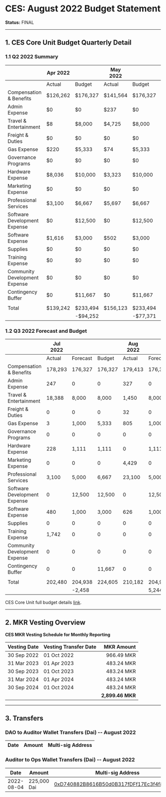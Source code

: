 # CES: August 2022 Budget Statement

**Status:** FINAL

---

## 1. CES Core Unit Budget Quarterly Detail

### 1.1 Q2 2022 Summary

|                               | Apr 2022 |           | May 2022 |           | Jun 2022 |           | Q2 2022  |            |
| ----------------------------- | -------- | --------- | -------- | --------- | -------- | --------- | -------- | ---------- |
|                               | Actual   | Budget    | Actual   | Budget    | Actual   | Budget    | Actual   | Budget     |
| Compensation & Benefits       | $126,262 | $176,327  | $141,564 | $176,327  | $146,953 | $176,327  | $414,779 | $528,981   |
| Admin Expense                 | $0       | $0        | $237     | $0        | $250     | $0        | $487     | $0         |
| Travel & Entertainment        | $8       | $8,000    | $4,725   | $8,000    | $18,896  | $8,000    | $23,629  | $24,000    |
| Freight & Duties              | $0       | $0        | $0       | $0        | $0       | $0        | $0       | $0         |
| Gas Expense                   | $220     | $5,333    | $74      | $5,333    | $26      | $5,333    | $320     | $15,999    |
| Governance Programs           | $0       | $0        | $0       | $0        | $0       | $0        | $0       | $0         |
| Hardware Expense              | $8,036   | $10,000   | $3,323   | $10,000   | $108     | $10,000   | $11,467  | $30,000    |
| Marketing Expense             | $0       | $0        | $0       | $0        | $0       | $0        | $0       | $0         |
| Professional Services         | $3,100   | $6,667    | $5,697   | $6,667    | $3,354   | $6,667    | $12,151  | $20,001    |
| Software Development Expense  | $0       | $12,500   | $0       | $12,500   | $0       | $12,500   | $0       | $37,500    |
| Software Expense              | $1,616   | $3,000    | $502     | $3,000    | $478     | $3,000    | $2,596   | $9,000     |
| Supplies                      | $0       | $0        | $0       | $0        | $226     | $0        | $226     | $0         |
| Training Expense              | $0       | $0        | $0       | $0        | $0       | $0        | $0       | $0         |
| Community Development Expense | $0       | $0        | $0       | $0        | $0       | $0        | $0       | $0         |
| Contingency Buffer            | $0       | $11,667   | $0       | $11,667   | $0       | $11,667   | $0       | $35,001    |
|                               |          |           |          |           |          |           |          |            |
| Total                         | $139,242 | $233,494  | $156,123 | $233,494  | $170,291 | $233,494  | $465,656 | $700,482   |
|                               |          | \-$94,252 |          | \-$77,371 |          | \-$63,203 |          | \-$234,826 |


### 1.2 Q3 2022 Forecast and Budget

|                               | Jul 2022 |          |         | Aug 2022 |          |         | Sep 2022 |           |         | Q3 2022 |           |         |
| ----------------------------- | -------- | -------- | ------- | -------- | -------- | ------- | -------- | --------- | ------- | ------- | --------- | ------- |
|                               | Actual   | Forecast | Budget  | Actual   | Forecast | Budget  | Actual   | Forecast  | Budget  | Actual  | Forecast  | Budget  |
| Compensation & Benefits       | 178,293  | 176,327  | 176,327 | 179,413  | 176,327  | 176,327 | 0        | 184,740   | 184,740 | 357,706 | 537,394   | 537,394 |
| Admin Expense                 | 247      | 0        | 0       | 327      | 0        | 0       | 0        | 0         | 0       | 574     | 0         | 0       |
| Travel & Entertainment        | 18,388   | 8,000    | 8,000   | 1,450    | 8,000    | 8,000   | 0        | 8,000     | 8,000   | 19,838  | 24,000    | 24,000  |
| Freight & Duties              | 0        | 0        | 0       | 32       | 0        | 0       | 0        | 0         | 0       | 32      | 0         | 0       |
| Gas Expense                   | 3        | 1,000    | 5,333   | 805      | 1,000    | 5,333   | 0        | 1,000     | 5,333   | 808     | 3,000     | 15,999  |
| Governance Programs           | 0        | 0        | 0       | 0        | 0        | 0       | 0        | 0         | 0       | 0       | 0         | 0       |
| Hardware Expense              | 228      | 1,111    | 1,111   | 0        | 1,111    | 1,111   | 0        | 1,111     | 1,111   | 228     | 3,333     | 3,333   |
| Marketing Expense             | 0        | 0        | 0       | 4,429    | 0        | 0       | 0        | 0         | 0       | 4,429   | 0         | 0       |
| Professional Services         | 3,100    | 5,000    | 6,667   | 23,100   | 5,000    | 6,667   | 0        | 5,000     | 6,667   | 26,200  | 15,000    | 20,001  |
| Software Development Expense  | 0        | 12,500   | 12,500  | 0        | 12,500   | 12,500  | 0        | 12,500    | 12,500  | 0       | 37,500    | 37,500  |
| Software Expense              | 480      | 1,000    | 3,000   | 626      | 1,000    | 3,000   | 0        | 1,000     | 3,000   | 1,106   | 3,000     | 9,000   |
| Supplies                      | 0        | 0        | 0       | 0        | 0        | 0       | 0        | 0         | 0       | 0       | 0         | 0       |
| Training Expense              | 1,742    | 0        | 0       | 0        | 0        | 0       | 0        | 0         | 0       | 1,742   | 0         | 0       |
| Community Development Expense | 0        | 0        | 0       | 0        | 0        | 0       | 0        | 0         | 0       | 0       | 0         | 0       |
| Contingency Buffer            | 0        | 0        | 11,667  | 0        | 0        | 11,667  | 0        | 0         | 11,667  | 0       | 0         | 35,001  |
|                               |          |          |         |          |          |         |          |           |         |         |           |         |
| Total                         | 202,480  | 204,938  | 224,605 | 210,182  | 204,938  | 224,605 | 0        | 213,351   | 233,018 | 412,662 | 623,227   | 682,228 |
|                               |          | \-2,458  |         |          | 5,244    |         |          | \-213,351 |         |         | \-210,565 |

CES Core Unit full budget details [link](https://docs.google.com/spreadsheets/d/1Aeszzw1PRSEJnzlwNxTw8f_n33gmn-x41ooDZiCd3YA/edit#gid=959949784).

---

## 2. MKR Vesting Overview

**CES MKR Vesting Schedule for Monthly Reporting**

| **Vesting Date**	| **Vesting Transfer Date**	| **MKR Amount**     |
|               --- |                       --- |               ---: |
|30 Sep 2022	    |01 Oct 2022	            |966.49 MKR          |
|31 Mar 2023	    |01 Apr 2023	            |483.24 MKR          |
|30 Sep 2023	    |01 Oct 2023	            |483.24 MKR          |
|31 Mar 2024	    |01 Apr 2024	            |483.24 MKR          |
|30 Sep 2024	    |01 Oct 2024	            |483.24 MKR          |
|                   |                           |**2,899.46 MKR**    |

---

## 3. Transfers


### DAO to Auditor Wallet Transfers (Dai) -- August 2022

| Date        | Amount         | Multi-sig Address |
|-------------|----------------|-------------------|


### Auditor to Ops Wallet Transfers (Dai) -- August 2022

| Date        | Amount      | Multi-sig Address |
|-------------|-------------|-------------------|
| 2022-08-04  | 225,000 Dai | [0xD740882B8616B50d0B317fDFf17Ec3f4f853F44f](https://gnosis-safe.io/app/eth:0xD740882B8616B50d0B317fDFf17Ec3f4f853F44f) |
